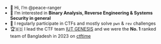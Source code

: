 - 👋 Hi, I’m @peace-ranger
- 👀 I’m interested in **Binary Analysis, Reverse Engineering & Systems Security in general**
- 🌱 I regularly participate in CTFs and mostly solve `pwn` & `rev` challenges
- 🏆🇧🇩 I lead the CTF team [IUT GENESIS](https://ctftime.org/team/175924) and we were the **No. 1** ranked team of Bangladesh in 2023 on [ctftime](https://ctftime.org/stats/2023/BD)

<!---
peace-ranger/peace-ranger is a ✨ special ✨ repository because its `README.md` (this file) appears on your GitHub profile.
You can click the Preview link to take a look at your changes.
--->
